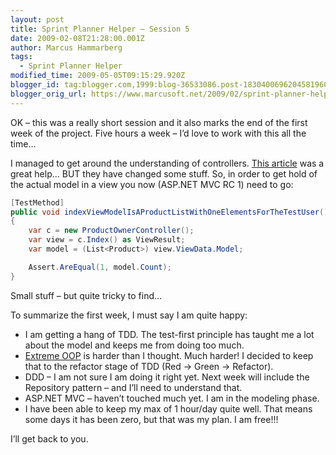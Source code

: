 ```yaml
---
layout: post
title: Sprint Planner Helper – Session 5
date: 2009-02-08T21:28:00.001Z
author: Marcus Hammarberg
tags:
  - Sprint Planner Helper
modified_time: 2009-05-05T09:15:29.920Z
blogger_id: tag:blogger.com,1999:blog-36533086.post-1830400696204581960
blogger_orig_url: https://www.marcusoft.net/2009/02/sprint-planner-helper-hour-5.html
---
```


OK – this was a really short session and it also marks the end of the first week of the project. Five hours a week – I’d love to work with this all the time…

I managed to get around the understanding of controllers. [This article](http://www.asp.net/learn/mvc/tutorial-07-cs.aspx) was a great help… BUT they have changed some stuff. So, in order to get hold of the actual model in a view you now (ASP.NET MVC RC 1) need to go:

```csharp
[TestMethod]
public void indexViewModelIsAProductListWithOneElementsForTheTestUser()
{
    var c = new ProductOwnerController();
    var view = c.Index() as ViewResult;
    var model = (List<Product>) view.ViewData.Model;

    Assert.AreEqual(1, model.Count);
}
```

Small stuff – but quite tricky to find…

To summarize the first week, I must say I am quite happy:

- I am getting a hang of TDD. The test-first principle has taught me a lot about the model and keeps me from doing too much.
- [Extreme OOP](http://milano-xpug.pbwiki.com/f/10080616-extreme-oop.pdf) is harder than I thought. Much harder! I decided to keep that to the refactor stage of TDD (Red -> Green -> Refactor).
- DDD – I am not sure I am doing it right yet. Next week will include the Repository pattern – and I’ll need to understand that.
- ASP.NET MVC – haven’t touched much yet. I am in the modeling phase.
- I have been able to keep my max of 1 hour/day quite well. That means some days it has been zero, but that was my plan. I am free!!!

I’ll get back to you.
